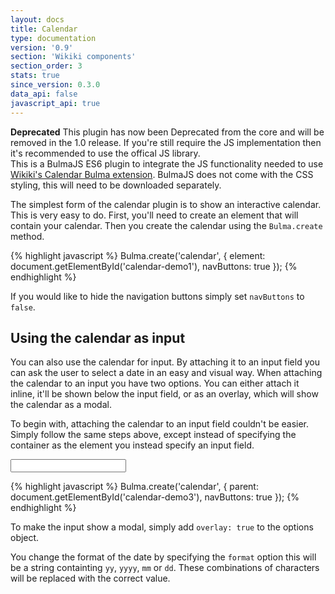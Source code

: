 ```yaml
---
layout: docs
title: Calendar
type: documentation
version: '0.9'
section: 'Wikiki components'
section_order: 3
stats: true
since_version: 0.3.0
data_api: false
javascript_api: true
---
```


<link rel="stylesheet" href="{{ site.url }}/assets/css/bulma-calendar.css">

<div class="notification is-warning">
    <strong>Deprecated</strong> This plugin has now been Deprecated from the core and will be removed in the 1.0 release. If you're still require the JS implementation then it's recommended to use the offical JS library.
</div>

<div class="notification is-info">
    This is a BulmaJS ES6 plugin to integrate the JS functionality needed to use <a href="https://wikiki.github.io/components/calendar/" target="_blank">Wikiki's Calendar Bulma extension</a>. BulmaJS does not come with the CSS styling, this will need to be downloaded separately.
</div>

The simplest form of the calendar plugin is to show an interactive calendar. This is very easy to do. First, you'll need to create an element that will contain your calendar. Then you create the calendar using the `Bulma.create` method.

<div class="code-example">
    <div id="calendar-demo1"></div>
</div>

<script>
    document.addEventListener('DOMContentLoaded', function() {
        Bulma.create('calendar', {
            parent: document.getElementById('calendar-demo1'),
            navButtons: true
        });
    });
</script>

{% highlight javascript %}
Bulma.create('calendar', {
    element: document.getElementById('calendar-demo1'),
    navButtons: true
});
{% endhighlight %}

If you would like to hide the navigation buttons simply set `navButtons` to `false`.

## Using the calendar as input
You can also use the calendar for input. By attaching it to an input field you can ask the user to select a date in an easy and visual way. When attaching the calendar to an input you have two options. You can either attach it inline, it'll be shown below the input field, or as an overlay, which will show the calendar as a modal.

To begin with, attaching the calendar to an input field couldn't be easier. Simply follow the same steps above, except instead of specifying the container as the element you instead specify an input field.

<div class="code-example">
    <input type="text" id="calendar-demo3" class="input">
</div>

<script>
    document.addEventListener('DOMContentLoaded', function() {
        Bulma.create('calendar', {
            parent: document.getElementById('calendar-demo3'),
            navButtons: true
        });
    });
</script>

{% highlight javascript %}
Bulma.create('calendar', {
    parent: document.getElementById('calendar-demo3'),
    navButtons: true
});
{% endhighlight %}

To make the input show a modal, simply add `overlay: true` to the options object.

You change the format of the date by specifying the `format` option this will be a string containting `yy`, `yyyy`, `mm` or `dd`. These combinations of characters will be replaced with the correct value.